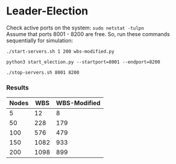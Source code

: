 # Leader-Election

Check active ports on the system: `sudo netstat -tulpn`  
Assume that ports 8001 - 8200 are free. So, run these commands sequentially for simulation:

```
./start-servers.sh 1 200 wbs-modified.py

python3 start_election.py --startport=8001 --endport=8200

./stop-servers.sh 8001 8200
```

### Results

| Nodes |  WBS  | WBS-Modified |
| ----- | ----- | -------------|
|   5   |  12   |       8      |
|  50   |  228  |      179     |
| 100   |  576  |      479     |
| 150   | 1082  |      933     |
| 200   | 1098  |      899     |
